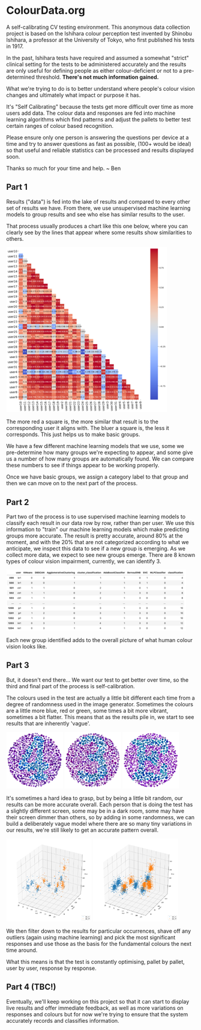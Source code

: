 # ColourData.org

A self-calibrating CV testing environment.
This anonymous data collection project is based on the Ishihara colour perception test invented by Shinobu Ishihara, a professor at the University of Tokyo, who first published his tests in 1917.

In the past, Ishihara tests have required and assumed a somewhat "strict" clinical setting for the tests to be administered accurately and the results are only useful for defining people as either colour-deficient or not to a pre-determined threshold. **There's not much information gained.**

What we're trying to do is to better understand where people's colour vision changes and ultimately what impact or purpose it has.

It's "Self Calibrating" because the tests get more difficult over time as more users add data. The colour data and responses are fed into machine learning algorithms which find patterns and adjust the pallets to better test certain ranges of colour based recognition.

Please ensure only one person is answering the questions per device at a time and try to answer questions as fast as possible, (100+ would be ideal) so that useful and reliable statistics can be processed and results displayed soon.

Thanks so much for your time and help. ~ Ben


## Part 1
Results ("data") is fed into the lake of results and compared to every other set of results we have. From there, we use unsupervised machine learning models to group results and see who else has similar results to the user.

That process usually produces a chart like this one below, where you can clearly see by the lines
that appear where some results show similarities to others.

<img src="/static/img/user_correlations.png" alt="User responses correlations" style="width:85%" />

The more red a square is, the more similar that result is to the corresponding user it aligns with.
The bluer a square is, the less it corresponds. This just helps us to make basic groups.

We have a few different machine learning models that we use, some we pre-determine how many groups
we're expecting to appear, and some give us a number of how many groups are automatically found. We
can compare these numbers to see if things appear to be working properly.
</p>
<p>Once we have basic groups, we assign a category label to that group and then we can move on to the
next part of the process.

## Part 2
Part two of the process is to use supervised machine learning models to classify each result in our
data row by row, rather than per user. We use this information to "train" our machine learning
models which make predicting groups more accurate. The result is pretty accurate, around 80% at the
moment, and with the 20% that are not categorized according to what we anticipate, we inspect this
data to see if a new group is emerging. As we collect more data, we expect to see new groups emerge.
There are 8 known types of colour vision impairment, currently, we can identify 3.

<img src="/static/img/classifications.png" alt="User responses correlations" style="width:95%" />

Each new group identified adds to the overall picture of what human colour vision looks like.

## Part 3
But, it doesn't end there...
We want our test to get better over time, so the third and final part of the process is
self-calibration.


The colours used in the test are actually a little bit different each time from a degree of
randomness used in the image generator. Sometimes the colours are a little more blue, red or green,
some times a bit more vibrant, sometimes a bit flatter. This means that as the results pile in, we
start to see results that are inherently 'vague'.

<img src="/static/img/bluey1.png" alt="Pallet variation 1" style="width:30%" />
<img src="/static/img/bluey2.png" alt="Pallet variation 2" style="width:30%" />
<img src="/static/img/bluey3.png" alt="Pallet variation 3" style="width:30%" />

It's sometimes a hard idea to grasp, but by being a little bit random, our results can be more
accurate overall. Each person that is doing the test has a slightly different screen, some may be in
a dark room, some may have their screen dimmer than others, so by adding in some randomness, we can
build a deliberately vague model where there are so many tiny variations in our results, we're still
likely to get an accurate pattern overall.

<img src="/static/img/colours1.png" alt="User responses 3d space 1" style="width:45%" />
<img src="/static/img/colours2.png" alt="User responses 3d space 2" style="width:45%" />

We then filter down to the results for particular occurrences, shave off any outliers (again using
machine learning) and pick the most significant responses and use those as the basis for the
fundamental colours the next time around.

What this means is that the test is constantly optimising, pallet by pallet, user by user, response
by response.


## Part 4 (TBC!)
Eventually, we'll keep working on this project so that it can start to display live results and
offer immediate feedback, as well as more variations on responses and colours but for now we're trying to
ensure that the system accurately records and classifies information.

